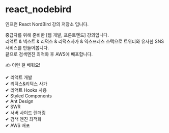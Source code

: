 # react_nodebird

인프런 React NordBird 강의 저장소 입니다.

중급자를 위해 준비한 [웹 개발, 프론트엔드] 강의입니다.  
리액트 & 넥스트 & 리덕스 & 리덕스사가 & 익스프레스 스택으로 트위터와 유사한 SNS 서비스를 만들어봅니다.   
끝으로 검색엔진 최적화 후 AWS에 배포합니다.

✍️ 이런 걸 배워요!  
  
✔ 리액트 개발  
✔ 리덕스&리덕스 사가  
✔ 리액트 Hooks 사용  
✔ Styled Components  
✔ Ant Design  
✔ SWR  
✔ 서버 사이드 렌더링  
✔ 검색 엔진 최적화  
✔ AWS 배포  
